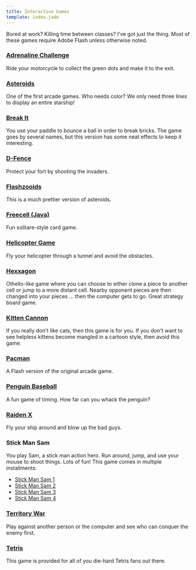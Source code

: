 ```yaml
---
title: Interactive Games
template: index.jade
---
```


Bored at work?  Killing time between classes?  I've got just the thing.  Most of these games require Adobe Flash unless otherwise noted.


### [Adrenaline Challenge](adrenaline.swf)

Ride your motorcycle to collect the green dots and make it to the exit.


### [Asteroids](neave_asteroids.swf)

One of the first arcade games.  Who needs color?  We only need three lines to display an entire starship!


### [Break It](breakit.swf)

You use your paddle to bounce a ball in order to break bricks.  The game goes by several names, but this version has some neat effects to keep it interesting.


### [D-Fence](d-fence.swf)

Protect your fort by shooting the invaders.


### [Flashzooids](flashiness_fz.swf)

This is a much prettier version of asteroids.


### [Freecell (Java)](freecell.html)

Fun solitare-style card game.


### [Helicopter Game](helicopter.swf)

Fly your helicopter through a tunnel and avoid the obstacles.


### [Hexxagon](neave_hexxagon.swf)

Othello-like game where you can choose to either clone a piece to another cell or jump to a more distant cell.  Nearby opponent pieces are then changed into your pieces ... then the computer gets to go.  Great strategy board game.


### [Kitten Cannon](kitten_cannon.swf)

If you really don't like cats, then this game is for you.  If you don't want to see helpless kittens become mangled in a cartoon style, then avoid this game.


### [Pacman](pacman.swf)

A Flash version of the original arcade game.


### [Penguin Baseball](penguin_baseball.swf)

A fun game of timing.  How far can you whack the penguin?


### [Raiden X](raiden_x.swf)

Fly your ship around and blow up the bad guys.


### Stick Man Sam

You play Sam, a stick man action hero.  Run around, jump, and use your mouse to shoot things.  Lots of fun!  This game comes in multiple installments:

* [Stick Man Sam 1](stickmansam1.swf)
* [Stick Man Sam 2](stickmansam2.swf)
* [Stick Man Sam 3](stickmansam3.swf)
* [Stick Man Sam 4](stickmansam4.swf)


### [Territory War](territory_war.swf)

Play against another person or the computer and see who can conquer the enemy first.


### [Tetris](neave_tetris.swf)

This game is provided for all of you die-hard Tetris fans out there.
